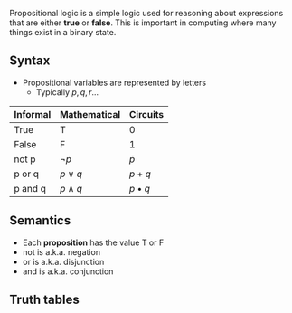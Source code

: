 Propositional logic is a simple logic used for reasoning about expressions that are either **true** or **false**. This is important in computing where many things exist in a binary state.

## Syntax
- Propositional variables are represented by letters
	- Typically $p, q, r...$

| Informal | Mathematical | Circuits      |
| :------- | :----------- | ------------- |
| True     | T            | 0             |
| False    | F            | 1             |
| not p    | $¬p$         | $\bar p$      |
| p or q   | $p\lor q$    | $p+q$         |
| p and q  | $p \land q$  | $p \bullet q$ |

## Semantics
- Each **proposition** has the value T or F
- not is a.k.a. negation
- or is a.k.a. disjunction
- and is a.k.a. conjunction

## Truth tables